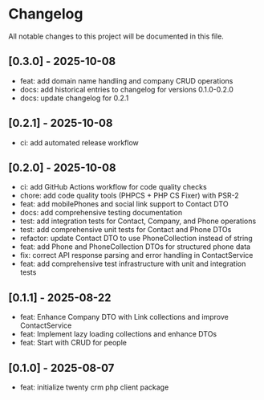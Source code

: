 # Changelog

All notable changes to this project will be documented in this file.

## [0.3.0] - 2025-10-08

- feat: add domain name handling and company CRUD operations
- docs: add historical entries to changelog for versions 0.1.0-0.2.0
- docs: update changelog for 0.2.1

## [0.2.1] - 2025-10-08

- ci: add automated release workflow

## [0.2.0] - 2025-10-08

- ci: add GitHub Actions workflow for code quality checks
- chore: add code quality tools (PHPCS + PHP CS Fixer) with PSR-2
- feat: add mobilePhones and social link support to Contact DTO
- docs: add comprehensive testing documentation
- test: add integration tests for Contact, Company, and Phone operations
- test: add comprehensive unit tests for Contact and Phone DTOs
- refactor: update Contact DTO to use PhoneCollection instead of string
- feat: add Phone and PhoneCollection DTOs for structured phone data
- fix: correct API response parsing and error handling in ContactService
- feat: add comprehensive test infrastructure with unit and integration tests

## [0.1.1] - 2025-08-22

- feat: Enhance Company DTO with Link collections and improve ContactService
- feat: Implement lazy loading collections and enhance DTOs
- feat: Start with CRUD for people

## [0.1.0] - 2025-08-07

- feat: initialize twenty crm php client package

